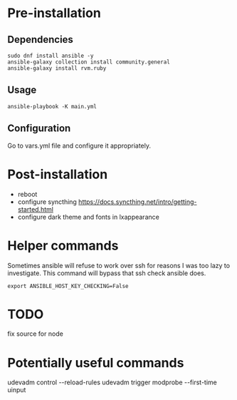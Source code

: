 # Pre-installation
## Dependencies
```
sudo dnf install ansible -y
ansible-galaxy collection install community.general
ansible-galaxy install rvm.ruby
```
## Usage
```
ansible-playbook -K main.yml
```

## Configuration
Go to vars.yml file and configure it appropriately.

# Post-installation
- reboot
- configure syncthing https://docs.syncthing.net/intro/getting-started.html
- configure dark theme and fonts in lxappearance

# Helper commands
Sometimes ansible will refuse to work over ssh for reasons I was too lazy to
investigate. This command will bypass that ssh check ansible does.
```
export ANSIBLE_HOST_KEY_CHECKING=False
```

# TODO
fix source for node

# Potentially useful commands
udevadm control --reload-rules
udevadm trigger
modprobe --first-time uinput
